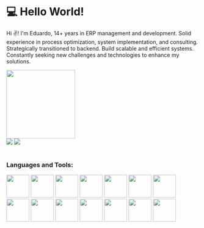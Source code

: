 # 💻 Hello World!
<p>

Hi ✌️! I'm Eduardo, 14+ years in ERP management and development. Solid experience in process optimization, system implementation, and consulting. Strategically transitioned to backend. Build scalable and efficient systems. Constantly seeking new challenges and technologies to enhance my solutions.
  
</p>
  

<div align:"center">
  <a href="https://github.com/EduPacheco1">
  <img loading="lazy" height="180em" src="https://github-readme-stats.vercel.app/api/top-langs/?username=EduPacheco1&layout=compact&langs_count=7&theme=dracula"/>
</div>

<div>
  <a href="https://www.linkedin.com/in/eduardo-pacheco-a9b64293/" target="_blank"><img loading="lazy" src="https://img.shields.io/badge/-LinkedIn-%230077B5?style=for-the-badge&logo=linkedin&logoColor=white" target="_blank"></a> 
  <a href = "mailto:edu.pacheco.carvalho@gmail.com"><img loading="lazy" src="https://img.shields.io/badge/Gmail-D14836?style=for-the-badge&logo=gmail&logoColor=white" target="_blank"></a>
</div>  
</br>
<div>
  <h3>Languages and Tools:</h3>
    <img src="https://cdn.jsdelivr.net/gh/devicons/devicon/icons/java/java-original-wordmark.svg" width="60" height="60"/>
    <img src="https://cdn.jsdelivr.net/gh/devicons/devicon/icons/spring/spring-original.svg" width="60" height="60"/> 
    <img src="https://cdn.jsdelivr.net/gh/devicons/devicon/icons/postgresql/postgresql-original-wordmark.svg" width="60" height="60"/>
    <img src="https://cdn.jsdelivr.net/gh/devicons/devicon/icons/mongodb/mongodb-original-wordmark.svg" width="60" height="60"/>
    <img src="https://cdn.jsdelivr.net/gh/devicons/devicon/icons/mysql/mysql-original-wordmark.svg" width="60" height="60"/>
    <img src="https://cdn.jsdelivr.net/gh/devicons/devicon/icons/microsoftsqlserver/microsoftsqlserver-line-wordmark.svg" width="60" height="60"/>
    <img src="https://cdn.jsdelivr.net/gh/devicons/devicon/icons/docker/docker-original-wordmark.svg" width="60" height="60"/>
    <img src="https://cdn.jsdelivr.net/gh/devicons/devicon/icons/amazonwebservices/amazonwebservices-plain-wordmark.svg" width="60" height="60"/>
    <img src="https://cdn.jsdelivr.net/gh/devicons/devicon/icons/eclipse/eclipse-original.svg" width="60" height="60"/>
    <img src="https://cdn.jsdelivr.net/gh/devicons/devicon/icons/vscode/vscode-original.svg" width="60" height="60"/>
    <img src="https://cdn.jsdelivr.net/gh/devicons/devicon/icons/git/git-original.svg" width="60" height="60"/>
    <img src="https://cdn.jsdelivr.net/gh/devicons/devicon/icons/github/github-original-wordmark.svg" width="60" height="60"/>
    <img src="https://cdn.jsdelivr.net/gh/devicons/devicon/icons/insomnia/insomnia-original.svg" width="60" height="60"/>
    <img src="https://cdn.jsdelivr.net/gh/devicons/devicon/icons/postman/postman-original-wordmark.svg" width="60" height="60"/>
</div>
